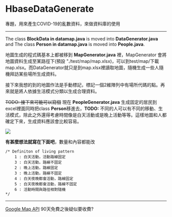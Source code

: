 # HbaseDataGenerate
專題，用來產生COVID-19的亂數資料，來做資料庫的使用

------
The class **BlockData in datamap.java** is moved into **DataGenerator.java** and The class **Person in datamap.java** is moved into **People.java**.

地圖生成的程式碼基本上都被移到 **MapGenerator.java** 裡，MapGenerator 會將地圖資料生成至某路徑下(預設 "./test/map/map.xlsx)，可以到test/map/下載map.xlsx。而DataGenerator就只是到map.xlsx裡讀取地圖，隨機生成一些人隨機拜訪某些場所生成資料。

接下來我想的到的地圖作法是手動標記，標記一個2維陣列中有場所代碼的點。再來就是將人依據生活模式分類以生成合理資料。

~~TODO: 接下來可能可以寫個~~ 現在 **PeopleGenerator.java** 生成固定的居民到excel裡面同時把class **Person**移進去，**TODO:** 不同的人可以有不同的移動、生活模式，除此之外還得考慮時間像是白天活動或是晚上活動等等。這樣地圖和人都確定下來，生成資料應該會比較容易。

![](/../patch-1/assets/DefinitionOfLivingPattern.jpg)

**有甚麼想法就寫在下面吧**，數量和內容都能改
```
/* Definiton of living pattern
    1 : 白天活動，活動路線固定
    3 : 白天活動，路線不固定
    2 : 晚上活動，路線固定
    3 : 晚上活動，路線不固定
    4 : 白天夜晚都會活動，路線固定
    5 : 白天夜晚都會活動，路線不固定
    6 : 活動時間與路徑相對隨機
*/
```
----
[Google Map API](https://developers.google.com/maps/gmp-get-started?hl=zh-tw)
90天免費之後疑似要收費?
